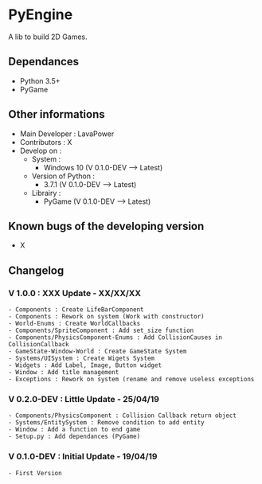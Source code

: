 # PyEngine

A lib to build 2D Games.

## Dependances

- Python 3.5+
- PyGame

## Other informations

- Main Developer : LavaPower
- Contributors : X
- Develop on :
  - System :
    - Windows 10 (V 0.1.0-DEV --> Latest)
  - Version of Python :
    - 3.7.1 (V 0.1.0-DEV --> Latest)
  - Librairy :
    - PyGame (V 0.1.0-DEV --> Latest)

## Known bugs of the developing version

- X

## Changelog

### V 1.0.0 : XXX Update - XX/XX/XX

    - Components : Create LifeBarComponent
    - Components : Rework on system (Work with constructor)
    - World-Enums : Create WorldCallbacks
    - Components/SpriteComponent : Add set_size function
    - Components/PhysicsComponent-Enums : Add CollisionCauses in CollisionCallback
    - GameState-Window-World : Create GameState System
    - Systems/UISystem : Create Wigets System
    - Widgets : Add Label, Image, Button widget
    - Window : Add title management
    - Exceptions : Rework on system (rename and remove useless exceptions

### V 0.2.0-DEV : Little Update - 25/04/19

    - Components/PhysicsComponent : Collision Callback return object
    - Systems/EntitySystem : Remove condition to add entity
    - Window : Add a function to end game
    - Setup.py : Add dependances (PyGame)

### V 0.1.0-DEV : Initial Update - 19/04/19

    - First Version